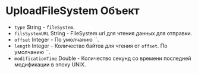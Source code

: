 # UploadFileSystem Объект

* `type` String - `fileSystem`.
* `filsSystemURL` String - FileSystem url для чтения данных для отправки.
* `offset` Integer - По умолчанию ``.
* `length` Integer - Количество байтов для чтения от `offset`. По умолчанию ``.
* `modificationTime` Double - Количество секунд со времени последней модификации в эпоху UNIX.